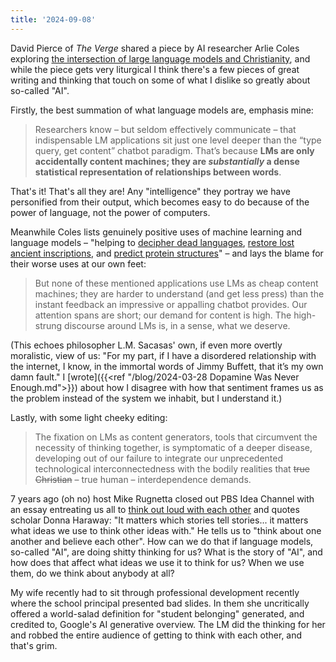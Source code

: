 ```yaml
---
title: '2024-09-08'
---
```

David Pierce of *The Verge* shared a piece by AI researcher Arlie Coles exploring [the intersection of large language models and Christianity](https://www.plough.com/en/topics/life/technology/chatgpt-goes-to-church), and while the piece gets very liturgical I think there's a few pieces of great writing and thinking that touch on some of what I dislike so greatly about so-called "AI".

Firstly, the best summation of what language models are, emphasis mine:

> Researchers know – but seldom effectively communicate – that indispensable LM applications sit just one level deeper than the “type query, get content” chatbot paradigm. That’s because **LMs are only accidentally content machines; they are *substantially* a dense statistical representation of relationships between words**.

That's it! That's all they are! Any "intelligence" they portray we have personified from their output, which becomes easy to do because of the power of language, not the power of computers.

Meanwhile Coles lists genuinely positive uses of machine learning and language models – "helping to [decipher dead languages](https://aclanthology.org/P19-1303/), [restore lost ancient inscriptions](https://dl.acm.org/doi/full/10.1145/3593431), and [predict protein structures](https://www.scientificamerican.com/article/one-of-the-biggest-problems-in-biology-has-finally-been-solved/)" – and lays the blame for their worse uses at our own feet:

> But none of these mentioned applications use LMs as cheap content machines; they are harder to understand (and get less press) than the instant feedback an impressive or appalling chatbot provides. Our attention spans are short; our demand for content is high. The high-strung discourse around LMs is, in a sense, what we deserve.

(This echoes philosopher L.M. Sacasas' own, if even more overtly moralistic, view of us: "For my part, if I have a disordered relationship with the internet, I know, in the immortal words of Jimmy Buffett, that it’s my own damn fault." I [wrote]({{<ref "/blog/2024-03-28 Dopamine Was Never Enough.md">}}) about how I disagree with how that sentiment frames us as the problem instead of the system we inhabit, but I understand it.)

Lastly, with some light cheeky editing:

> The fixation on LMs as content generators, tools that circumvent the necessity of thinking together, is symptomatic of a deeper disease, developing out of our failure to integrate our unprecedented technological interconnectedness with the bodily realities that ~~true Christian~~ – true human – interdependence demands.

7 years ago (oh no) host Mike Rugnetta closed out PBS Idea Channel with an essay entreating us all to [think out loud with each other](https://youtu.be/sQ0pny1TA6U?si=29_oNtfbNn19A4Wi) and quotes scholar Donna Haraway: "It matters which stories tell stories... it matters what ideas we use to think other ideas with." He tells us to "think about one another and believe each other". How can we do that if language models, so-called "AI", are doing shitty thinking for us? What is the story of "AI", and how does that affect what ideas we use it to think for us? When we use them, do we think about anybody at all?

My wife recently had to sit through professional development recently where the school principal presented bad slides. In them she uncritically offered a world-salad definition for "student belonging" generated, and credited to, Google's AI generative overview. The LM did the thinking for her and robbed the entire audience of getting to think with each other, and that's grim.
